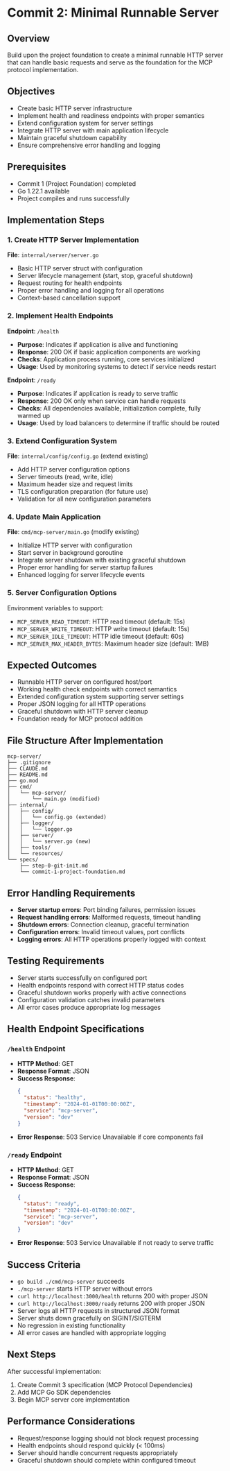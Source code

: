 # Commit 2: Minimal Runnable Server

## Overview
Build upon the project foundation to create a minimal runnable HTTP server that can handle basic requests and serve as the foundation for the MCP protocol implementation.

## Objectives
- Create basic HTTP server infrastructure
- Implement health and readiness endpoints with proper semantics
- Extend configuration system for server settings
- Integrate HTTP server with main application lifecycle
- Maintain graceful shutdown capability
- Ensure comprehensive error handling and logging

## Prerequisites
- Commit 1 (Project Foundation) completed
- Go 1.22.1 available
- Project compiles and runs successfully

## Implementation Steps

### 1. Create HTTP Server Implementation
**File**: `internal/server/server.go`
- Basic HTTP server struct with configuration
- Server lifecycle management (start, stop, graceful shutdown)
- Request routing for health endpoints
- Proper error handling and logging for all operations
- Context-based cancellation support

### 2. Implement Health Endpoints
**Endpoint**: `/health`
- **Purpose**: Indicates if application is alive and functioning
- **Response**: 200 OK if basic application components are working
- **Checks**: Application process running, core services initialized
- **Usage**: Used by monitoring systems to detect if service needs restart

**Endpoint**: `/ready`
- **Purpose**: Indicates if application is ready to serve traffic
- **Response**: 200 OK only when service can handle requests
- **Checks**: All dependencies available, initialization complete, fully warmed up
- **Usage**: Used by load balancers to determine if traffic should be routed

### 3. Extend Configuration System
**File**: `internal/config/config.go` (extend existing)
- Add HTTP server configuration options
- Server timeouts (read, write, idle)
- Maximum header size and request limits
- TLS configuration preparation (for future use)
- Validation for all new configuration parameters

### 4. Update Main Application
**File**: `cmd/mcp-server/main.go` (modify existing)
- Initialize HTTP server with configuration
- Start server in background goroutine
- Integrate server shutdown with existing graceful shutdown
- Proper error handling for server startup failures
- Enhanced logging for server lifecycle events

### 5. Server Configuration Options
Environment variables to support:
- `MCP_SERVER_READ_TIMEOUT`: HTTP read timeout (default: 15s)
- `MCP_SERVER_WRITE_TIMEOUT`: HTTP write timeout (default: 15s)
- `MCP_SERVER_IDLE_TIMEOUT`: HTTP idle timeout (default: 60s)
- `MCP_SERVER_MAX_HEADER_BYTES`: Maximum header size (default: 1MB)

## Expected Outcomes
- Runnable HTTP server on configured host/port
- Working health check endpoints with correct semantics
- Extended configuration system supporting server settings
- Proper JSON logging for all HTTP operations
- Graceful shutdown with HTTP server cleanup
- Foundation ready for MCP protocol addition

## File Structure After Implementation
```
mcp-server/
├── .gitignore
├── CLAUDE.md
├── README.md
├── go.mod
├── cmd/
│   └── mcp-server/
│       └── main.go (modified)
├── internal/
│   ├── config/
│   │   └── config.go (extended)
│   ├── logger/
│   │   └── logger.go
│   ├── server/
│   │   └── server.go (new)
│   ├── tools/
│   └── resources/
└── specs/
    ├── step-0-git-init.md
    └── commit-1-project-foundation.md
```

## Error Handling Requirements
- **Server startup errors**: Port binding failures, permission issues
- **Request handling errors**: Malformed requests, timeout handling
- **Shutdown errors**: Connection cleanup, graceful termination
- **Configuration errors**: Invalid timeout values, port conflicts
- **Logging errors**: All HTTP operations properly logged with context

## Testing Requirements
- Server starts successfully on configured port
- Health endpoints respond with correct HTTP status codes
- Graceful shutdown works properly with active connections
- Configuration validation catches invalid parameters
- All error cases produce appropriate log messages

## Health Endpoint Specifications

### `/health` Endpoint
- **HTTP Method**: GET
- **Response Format**: JSON
- **Success Response**: 
  ```json
  {
    "status": "healthy",
    "timestamp": "2024-01-01T00:00:00Z",
    "service": "mcp-server",
    "version": "dev"
  }
  ```
- **Error Response**: 503 Service Unavailable if core components fail

### `/ready` Endpoint
- **HTTP Method**: GET
- **Response Format**: JSON
- **Success Response**:
  ```json
  {
    "status": "ready",
    "timestamp": "2024-01-01T00:00:00Z",
    "service": "mcp-server",
    "version": "dev"
  }
  ```
- **Error Response**: 503 Service Unavailable if not ready to serve traffic

## Success Criteria
- `go build ./cmd/mcp-server` succeeds
- `./mcp-server` starts HTTP server without errors
- `curl http://localhost:3000/health` returns 200 with proper JSON
- `curl http://localhost:3000/ready` returns 200 with proper JSON
- Server logs all HTTP requests in structured JSON format
- Server shuts down gracefully on SIGINT/SIGTERM
- No regression in existing functionality
- All error cases are handled with appropriate logging

## Next Steps
After successful implementation:
1. Create Commit 3 specification (MCP Protocol Dependencies)
2. Add MCP Go SDK dependencies
3. Begin MCP server core implementation

## Performance Considerations
- Request/response logging should not block request processing
- Health endpoints should respond quickly (< 100ms)
- Server should handle concurrent requests appropriately
- Graceful shutdown should complete within configured timeout
